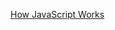 [How JavaScript Works](https://blog.sessionstack.com/how-javascript-works-deep-dive-into-call-apply-and-bind-415f6729c902)